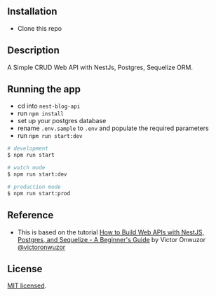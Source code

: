 ## Installation

- Clone this repo

## Description
A Simple CRUD Web API with NestJs, Postgres, Sequelize ORM. 

## Running the app

- cd into `nest-blog-api`
- run `npm install`
- set up your postgres database
- rename `.env.sample` to `.env` and populate the required parameters
- run `npm run start:dev`

```bash
# development
$ npm run start

# watch mode
$ npm run start:dev

# production mode
$ npm run start:prod
```


## Reference

- This is based on the tutorial [How to Build Web APIs with NestJS, Postgres, and Sequelize - A Beginner's Guide](https://www.freecodecamp.org/news/build-web-apis-with-nestjs-beginners-guide/) by Victor Onwuzor [@victoronwuzor](https://twitter.com/victoronwuzor)

## License
[MIT licensed](LICENSE).
